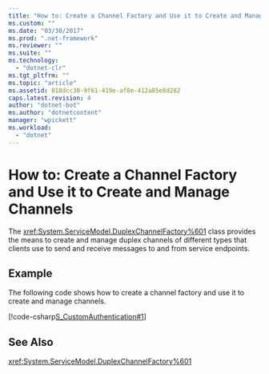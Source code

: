 ```yaml
---
title: "How to: Create a Channel Factory and Use it to Create and Manage Channels"
ms.custom: ""
ms.date: "03/30/2017"
ms.prod: ".net-framework"
ms.reviewer: ""
ms.suite: ""
ms.technology: 
  - "dotnet-clr"
ms.tgt_pltfrm: ""
ms.topic: "article"
ms.assetid: 018dcc30-9f61-419e-af8e-412a85e8d282
caps.latest.revision: 4
author: "dotnet-bot"
ms.author: "dotnetcontent"
manager: "wpickett"
ms.workload: 
  - "dotnet"
---
```

# How to: Create a Channel Factory and Use it to Create and Manage Channels
The <xref:System.ServiceModel.DuplexChannelFactory%601> class provides the means to create and manage duplex channels of different types that clients use to send and receive messages to and from service endpoints.  
  
## Example  
 The following code shows how to create a channel factory and use it to create and manage channels.  
  
 [!code-csharp[S_CustomAuthentication#1](../../../../samples/snippets/csharp/VS_Snippets_CFX/s_customauthentication/cs/instance.cs#1)]  
  
## See Also  
 <xref:System.ServiceModel.DuplexChannelFactory%601>
